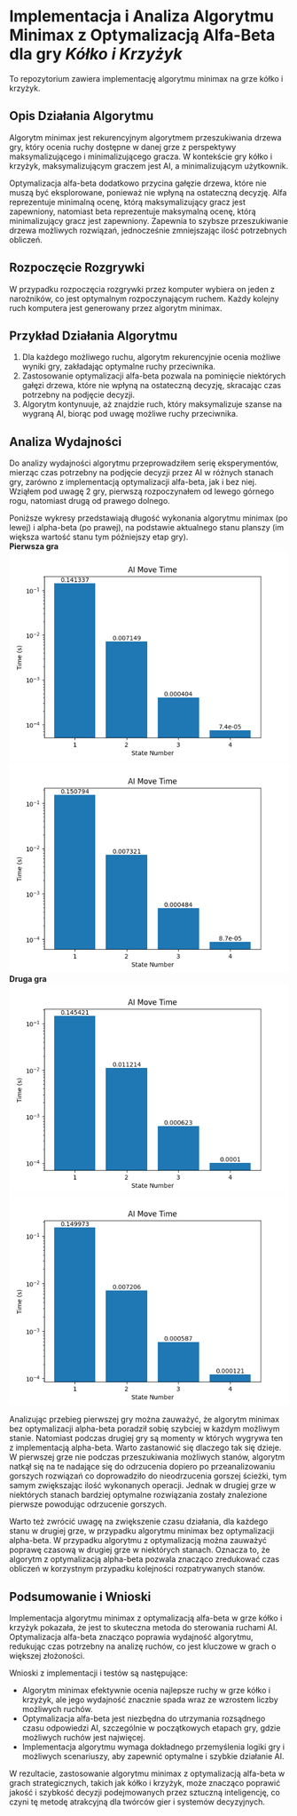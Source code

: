 # Implementacja i Analiza Algorytmu Minimax z Optymalizacją Alfa-Beta dla gry _Kółko i Krzyżyk_

To repozytorium zawiera implementację algorytmu minimax na grze kółko i krzyżyk.

## Opis Działania Algorytmu

Algorytm minimax jest rekurencyjnym algorytmem przeszukiwania drzewa gry, który ocenia ruchy dostępne w danej grze z perspektywy maksymalizującego i minimalizującego gracza. W kontekście gry kółko i krzyżyk, maksymalizującym graczem jest AI, a minimalizującym użytkownik.

Optymalizacja alfa-beta dodatkowo przycina gałęzie drzewa, które nie muszą być eksplorowane, ponieważ nie wpłyną na ostateczną decyzję. Alfa reprezentuje minimalną ocenę, którą maksymalizujący gracz jest zapewniony, natomiast beta reprezentuje maksymalną ocenę, którą minimalizujący gracz jest zapewniony. Zapewnia to szybsze przeszukiwanie drzewa możliwych rozwiązań, jednocześnie zmniejszając ilość potrzebnych obliczeń.

## Rozpoczęcie Rozgrywki

W przypadku rozpoczęcia rozgrywki przez komputer wybiera on jeden z narożników, co jest optymalnym rozpoczynającym ruchem. Każdy kolejny ruch komputera jest generowany przez algorytm minimax.

## Przykład Działania Algorytmu

1. Dla każdego możliwego ruchu, algorytm rekurencyjnie ocenia możliwe wyniki gry, zakładając optymalne ruchy przeciwnika.
2. Zastosowanie optymalizacji alfa-beta pozwala na pominięcie niektórych gałęzi drzewa, które nie wpłyną na ostateczną decyzję, skracając czas potrzebny na podjęcie decyzji.
3. Algorytm kontynuuje, aż znajdzie ruch, który maksymalizuje szanse na wygraną AI, biorąc pod uwagę możliwe ruchy przeciwnika.

## Analiza Wydajności

Do analizy wydajności algorytmu przeprowadziłem serię eksperymentów, mierząc czas potrzebny na podjęcie decyzji przez AI w różnych stanach gry, zarówno z implementacją optymalizacji alfa-beta, jak i bez niej. Wziąłem pod uwagę 2 gry, pierwszą rozpoczynałem od lewego górnego rogu, natomiast drugą od prawego dolnego.

Poniższe wykresy przedstawiają długość wykonania algorytmu minimax (po lewej) i alpha-beta (po prawej), na podstawie aktualnego stanu planszy (im większa wartość stanu tym późniejszy etap gry). \
**Pierwsza gra**\
![Wykres minimax 1](/plots/minimax.png) ![Wykres alpha-beta 1](/plots/alpha_beta.png)\
**Druga gra**\
![Wykres minimax 2](/plots/minimax2.png) ![Wykres aphta-beta 2](/plots/alpha_beta2.png)

Analizując przebieg pierwszej gry można zauważyć, że algorytm minimax bez optymalizacji alpha-beta poradził sobię szybciej w każdym możliwym stanie. Natomiast podczas drugiej gry są momenty w których wygrywa ten z implementacją alpha-beta. Warto zastanowić się dlaczego tak się dzieje. W pierwszej grze nie podczas przeszukiwania możliwych stanów, algorytm natkął się na te nadające się do odrzucenia dopiero po przeanalizowaniu gorszych rozwiązań co doprowadziło do nieodrzucenia gorszej ścieżki, tym samym zwiększając ilość wykonanych operacji. Jednak w drugiej grze w niektórych stanach bardziej optymalne rozwiązania zostały znalezione pierwsze powodując odrzucenie gorszych.

Warto też zwrócić uwagę na zwiększenie czasu działania, dla każdego stanu w drugiej grze, w przypadku algorytmu minimax bez optymalizacji alpha-beta. W przypadku algorytmu z optymalizacją można zauważyć poprawę czasową w drugiej grze w niektórych stanach. Oznacza to, że algorytm z optymalizacją alpha-beta pozwala znacząco zredukować czas obliczeń w korzystnym przypadku kolejności rozpatrywanych stanów. 

## Podsumowanie i Wnioski

Implementacja algorytmu minimax z optymalizacją alfa-beta w grze kółko i krzyżyk pokazała, że jest to skuteczna metoda do sterowania ruchami AI. Optymalizacja alfa-beta znacząco poprawia wydajność algorytmu, redukując czas potrzebny na analizę ruchów, co jest kluczowe w grach o większej złożoności.

Wnioski z implementacji i testów są następujące:
- Algorytm minimax efektywnie ocenia najlepsze ruchy w grze kółko i krzyżyk, ale jego wydajność znacznie spada wraz ze wzrostem liczby możliwych ruchów.
- Optymalizacja alfa-beta jest niezbędna do utrzymania rozsądnego czasu odpowiedzi AI, szczególnie w początkowych etapach gry, gdzie możliwych ruchów jest najwięcej.
- Implementacja algorytmu wymaga dokładnego przemyślenia logiki gry i możliwych scenariuszy, aby zapewnić optymalne i szybkie działanie AI.

W rezultacie, zastosowanie algorytmu minimax z optymalizacją alfa-beta w grach strategicznych, takich jak kółko i krzyżyk, może znacząco poprawić jakość i szybkość decyzji podejmowanych przez sztuczną inteligencję, co czyni tę metodę atrakcyjną dla twórców gier i systemów decyzyjnych.